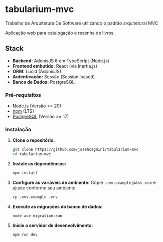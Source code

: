 # tabularium-mvc
Trabalho de Arquitetura De Software utilizando o padrão arquitetural MVC

Aplicação web para catalogação e resenha de livros.

## Stack

- **Backend:** AdonisJS 6 em TypeScript (Node.js)
- **Frontend embutido:** React (via Inertia.js)
- **ORM:** Lucid (AdonisJS)
- **Autenticação:** Sessão (Session-based)
- **Banco de Dados:** PostgreSQL

### Pré-requisitos

- [Node.js](https://nodejs.org/) (Versão >= 20)
- [npm](https://www.npmjs.com/) (LTS)
- [PostgreSQL](https://www.postgresql.org/) (Versão >= 17)

### Instalação

1. **Clone o repositório:**
   ```bash
   git clone https://github.com/josehcagnini/tabularium-mvc
   cd tabularium-mvc
   ```
2. **Instale as dependências:**
   ```bash
   npm install
   ```	
3. **Configure as variáveis de ambiente:**
   Copie `.env.example` para `.env` e ajuste conforme seu ambiente.
   ```bash
   cp .env.example .env
   ```
4. **Execute as migrações do banco de dados:** 
   ```bash
   node ace migration:run
   ```
5. **Inicie o servidor de desenvolvimento:** 
   ```bash
   npm run dev
   ```